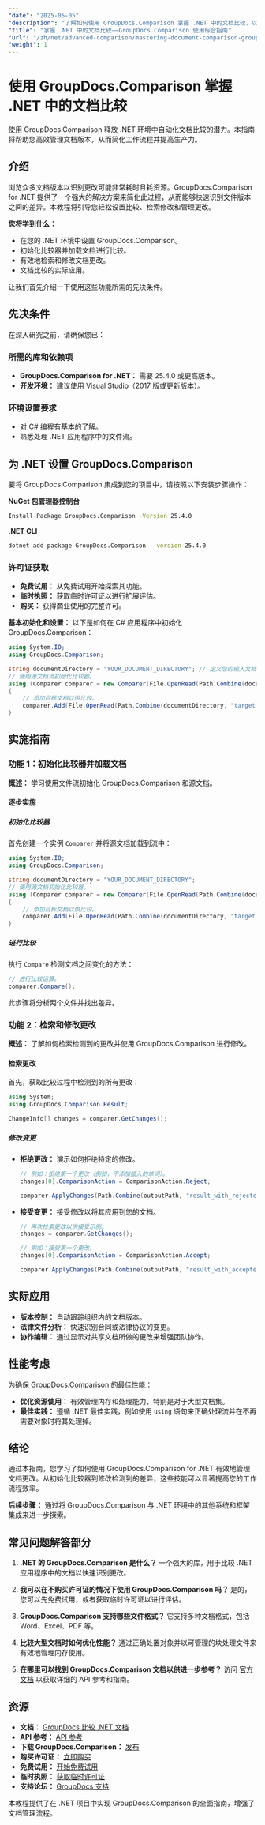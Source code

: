 ```yaml
---
"date": "2025-05-05"
"description": "了解如何使用 GroupDocs.Comparison 掌握 .NET 中的文档比较，以实现无缝的工作流程自动化并提高生产力。"
"title": "掌握 .NET 中的文档比较——GroupDocs.Comparison 使用综合指南"
"url": "/zh/net/advanced-comparison/mastering-document-comparison-groupdocs-dotnet/"
"weight": 1
---
```


# 使用 GroupDocs.Comparison 掌握 .NET 中的文档比较

使用 GroupDocs.Comparison 释放 .NET 环境中自动化文档比较的潜力。本指南将帮助您高效管理文档版本，从而简化工作流程并提高生产力。

## 介绍

浏览众多文档版本以识别更改可能非常耗时且耗资源。GroupDocs.Comparison for .NET 提供了一个强大的解决方案来简化此过程，从而能够快速识别文件版本之间的差异。本教程将引导您轻松设置比较、检索修改和管理更改。

**您将学到什么：**
- 在您的 .NET 环境中设置 GroupDocs.Comparison。
- 初始化比较器并加载文档进行比较。
- 有效地检索和修改文档更改。
- 文档比较的实际应用。

让我们首先介绍一下使用这些功能所需的先决条件。

## 先决条件

在深入研究之前，请确保您已：

### 所需的库和依赖项
- **GroupDocs.Comparison for .NET：** 需要 25.4.0 或更高版本。
- **开发环境：** 建议使用 Visual Studio（2017 版或更新版本）。

### 环境设置要求
- 对 C# 编程有基本的了解。
- 熟悉处理 .NET 应用程序中的文件流。

## 为 .NET 设置 GroupDocs.Comparison

要将 GroupDocs.Comparison 集成到您的项目中，请按照以下安装步骤操作：

**NuGet 包管理器控制台**
```bash
Install-Package GroupDocs.Comparison -Version 25.4.0
```

**.NET CLI**
```bash
dotnet add package GroupDocs.Comparison --version 25.4.0
```

### 许可证获取
- **免费试用：** 从免费试用开始探索其功能。
- **临时执照：** 获取临时许可证以进行扩展评估。
- **购买：** 获得商业使用的完整许可。

**基本初始化和设置：**
以下是如何在 C# 应用程序中初始化 GroupDocs.Comparison：
```csharp
using System.IO;
using GroupDocs.Comparison;

string documentDirectory = "YOUR_DOCUMENT_DIRECTORY"; // 定义您的输入文档目录。
// 使用源文档流初始化比较器。
using (Comparer comparer = new Comparer(File.OpenRead(Path.Combine(documentDirectory, "source.docx"))))
{
    // 添加目标文档以供比较。
    comparer.Add(File.OpenRead(Path.Combine(documentDirectory, "target.docx")));
}
```

## 实施指南

### 功能 1：初始化比较器并加载文档

**概述：** 学习使用文件流初始化 GroupDocs.Comparison 和源文档。

#### 逐步实施

##### 初始化比较器
首先创建一个实例 `Comparer` 并将源文档加载到流中：
```csharp
using System.IO;
using GroupDocs.Comparison;

string documentDirectory = "YOUR_DOCUMENT_DIRECTORY";
// 使用源文档初始化比较器。
using (Comparer comparer = new Comparer(File.OpenRead(Path.Combine(documentDirectory, "source.docx"))))
{
    // 添加目标文档以供比较。
    comparer.Add(File.OpenRead(Path.Combine(documentDirectory, "target.docx")));
}
```

##### 进行比较
执行 `Compare` 检测文档之间变化的方法：
```csharp
// 进行比较运算。
comparer.Compare();
```
此步骤将分析两个文件并找出差异。

### 功能 2：检索和修改更改

**概述：** 了解如何检索检测到的更改并使用 GroupDocs.Comparison 进行修改。

#### 检索更改
首先，获取比较过程中检测到的所有更改：
```csharp
using System;
using GroupDocs.Comparison.Result;

ChangeInfo[] changes = comparer.GetChanges();
```

##### 修改变更
- **拒绝更改：** 演示如何拒绝特定的修改。
  ```csharp
  // 例如：拒绝第一个更改（例如，不添加插入的单词）。
  changes[0].ComparisonAction = ComparisonAction.Reject;

  comparer.ApplyChanges(Path.Combine(outputPath, "result_with_rejected_change.docx"), new ApplyChangeOptions { Changes = changes, SaveOriginalState = true });
  ```

- **接受变更：** 接受修改以将其应用到您的文档。
  ```csharp
  // 再次检索更改以供接受示例。
  changes = comparer.GetChanges();
  
  // 例如：接受第一个更改。
  changes[0].ComparisonAction = ComparisonAction.Accept;

  comparer.ApplyChanges(Path.Combine(outputPath, "result_with_accepted_change.docx"), new ApplyChangeOptions { Changes = changes });
  ```

## 实际应用

- **版本控制：** 自动跟踪组织内的文档版本。
- **法律文件分析：** 快速识别合同或法律协议的变更。
- **协作编辑：** 通过显示对共享文档所做的更改来增强团队协作。

## 性能考虑

为确保 GroupDocs.Comparison 的最佳性能：
- **优化资源使用：** 有效管理内存和处理能力，特别是对于大型文档集。
- **最佳实践：** 遵循 .NET 最佳实践，例如使用 `using` 语句来正确处理流并在不再需要对象时将其处理掉。

## 结论

通过本指南，您学习了如何使用 GroupDocs.Comparison for .NET 有效地管理文档更改。从初始化比较器到修改检测到的差异，这些技能可以显著提高您的工作流程效率。

**后续步骤：**
通过将 GroupDocs.Comparison 与 .NET 环境中的其他系统和框架集成来进一步探索。

## 常见问题解答部分

1. **.NET 的 GroupDocs.Comparison 是什么？** 
   一个强大的库，用于比较 .NET 应用程序中的文档以快速识别更改。

2. **我可以在不购买许可证的情况下使用 GroupDocs.Comparison 吗？**
   是的，您可以先免费试用，或者获取临时许可证以进行评估。

3. **GroupDocs.Comparison 支持哪些文件格式？**
   它支持多种文档格式，包括 Word、Excel、PDF 等。

4. **比较大型文档时如何优化性能？**
   通过正确处置对象并以可管理的块处理文件来有效地管理内存使用。

5. **在哪里可以找到 GroupDocs.Comparison 文档以供进一步参考？**
   访问 [官方文档](https://docs.groupdocs.com/comparison/net/) 以获取详细的 API 参考和指南。

## 资源

- **文档：** [GroupDocs 比较 .NET 文档](https://docs.groupdocs.com/comparison/net/)
- **API 参考：** [API 参考](https://reference.groupdocs.com/comparison/net/)
- **下载 GroupDocs.Comparison：** [发布](https://releases.groupdocs.com/comparison/net/)
- **购买许可证：** [立即购买](https://purchase.groupdocs.com/buy)
- **免费试用：** [开始免费试用](https://releases.groupdocs.com/comparison/net/)
- **临时执照：** [获取临时许可证](https://purchase.groupdocs.com/temporary-license/)
- **支持论坛：** [GroupDocs 支持](https://forum.groupdocs.com/c/comparison/) 

本教程提供了在 .NET 项目中实现 GroupDocs.Comparison 的全面指南，增强了文档管理流程。